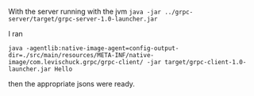 With the server running with the jvm `java -jar ../grpc-server/target/grpc-server-1.0-launcher.jar`

I ran
```
java -agentlib:native-image-agent=config-output-dir=./src/main/resources/META-INF/native-image/com.levischuck.grpc/grpc-client/ -jar target/grpc-client-1.0-launcher.jar Hello
```

then the appropriate jsons were ready.